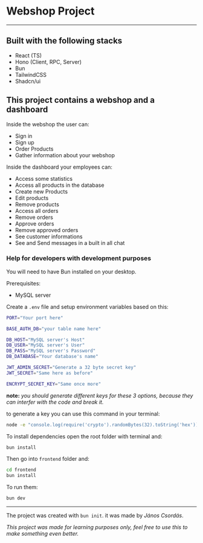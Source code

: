 # Webshop Project
---
## Built with the following stacks

- React (TS)
- Hono (Client, RPC, Server)
- Bun
- TailwindCSS
- Shadcn/ui

## This project contains a webshop and a dashboard

Inside the webshop the user can:
- Sign in
- Sign up
- Order Products
- Gather information about your webshop

Inside the dashboard your employees can:
- Access some statistics
- Access all products in the database
- Create new Products
- Edit products
- Remove products
- Access all orders
- Remove orders
- Approve orders
- Remove approved orders
- See customer informations
- See and Send messages in a built in all chat

### Help for developers with development purposes

You will need to have Bun installed on your desktop.

Prerequisites:
- MySQL server

Create a `.env` file and setup environment variables based on this:

```bash
PORT="Your port here"

BASE_AUTH_DB="your table name here"

DB_HOST="MySQL server's Host"
DB_USER="MySQL server's User"
DB_PASS="MySQL server's Password"
DB_DATABASE="Your database's name"

JWT_ADMIN_SECRET="Generate a 32 byte secret key"
JWT_SECRET="Same here as before"

ENCRYPT_SECRET_KEY="Same once more"
```
**note:** *you should generate different keys for these 3 options, because they can interfer with the code and break it.*

to generate a key you can use this command in your terminal:
```bash
node -e "console.log(require('crypto').randomBytes(32).toString('hex'))"
```

To install dependencies open the root folder with terminal and:

```bash
bun install
```

Then go into `frontend` folder and:

```bash
cd frontend
bun install
```

To run them:

```bash
bun dev
```

---

The project was created with `bun init`.
it was made by *János Csordás*.

*This project was made for learning purposes only, feel free to use this to make something even better.*
